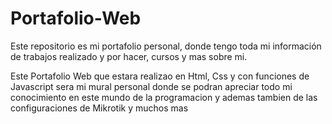 # Portafolio-Web
Este repositorio es mi portafolio personal, donde tengo toda mi información de trabajos realizado y por hacer, cursos y mas sobre mi. 

Este Portafolio Web que estara realizao en Html, Css y con funciones de Javascript sera mi mural personal donde se podran apreciar todo mi conocimiento en este mundo de la programacion y ademas tambien de las configuraciones de Mikrotik y muchos mas